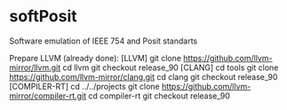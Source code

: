 # softPosit
Software emulation of IEEE 754 and Posit standarts

Prepare LLVM (already done):
[LLVM]
	git clone https://github.com/llvm-mirror/llvm.git
	cd llvm
	git checkout release_90
[CLANG]
	cd tools
	git clone https://github.com/llvm-mirror/clang.git
	cd clang
	git checkout release_90
[COMPILER-RT]
	cd ../../projects
	git clone https://github.com/llvm-mirror/compiler-rt.git
	cd compiler-rt
	git checkout release_90
